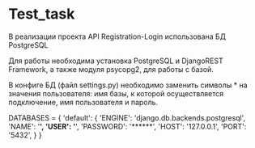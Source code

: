 # Test_task

В реализации проекта API Registration-Login использована БД PostgreSQL

Для работы необходима установка PostgreSQL и DjangoREST Framework, а также модуля psycopg2, для работы с базой.

В конфиге БД (файл settings.py) необходимо заменить символы * на значения пользователя: имя базы, к которой осуществляется подключение, 
имя пользователя и пароль. 

DATABASES = {
    'default': {
        'ENGINE': 'django.db.backends.postgresql',
        'NAME': '******',
        'USER': '******',
        'PASSWORD': '******',
        'HOST': '127.0.0.1',
        'PORT': '5432',
    }
}
